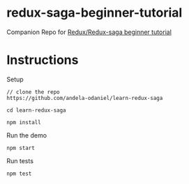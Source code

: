 # redux-saga-beginner-tutorial
Companion Repo for [Redux/Redux-saga beginner tutorial](https://github.com/redux-saga/redux-saga/blob/master/docs/introduction/BeginnerTutorial.md)

# Instructions

Setup

```
// clone the repo
https://github.com/andela-odaniel/learn-redux-saga

cd learn-redux-saga

npm install
```

Run the demo

```
npm start
```

Run tests

```
npm test
```
